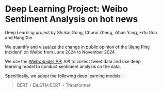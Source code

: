 # Deep Learning Project: Weibo Sentiment Analysis on hot news
 Deep Learning project by Shukai Gong, Churui Zheng, Zihan Yang, Erfu Guo and Hang Xie

 We quantify and visualize the change in public opinion of the 'Jiang Ping Incident' on Weibo from June 2024 to November 2024. 
 
 We use the [WeiboSpider API](https://github.com/nghuyong/WeiboSpider) API to collect tweet data and use deep learning model to conduct sentiment analysis on the data.
 
 Specifically, we adopt the following deep learning models:
 > BERT + BiLSTM
 > BERT + Transformer
